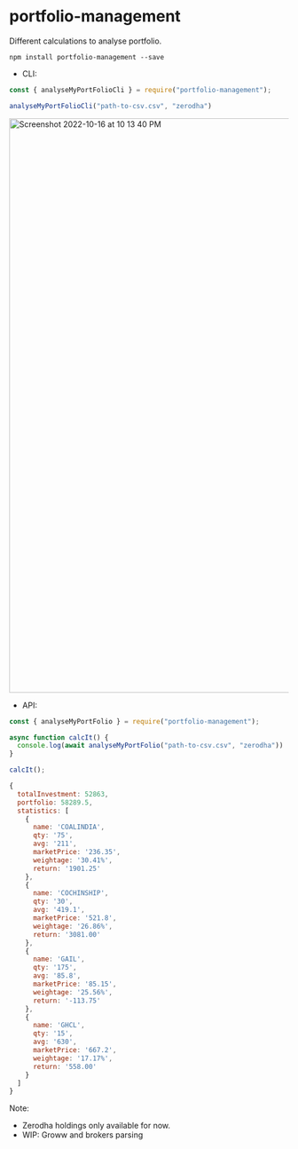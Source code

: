 # portfolio-management
Different calculations to analyse portfolio. 

`npm install portfolio-management --save`

* CLI:

```js
const { analyseMyPortFolioCli } = require("portfolio-management");

analyseMyPortFolioCli("path-to-csv.csv", "zerodha")
```

<img width="1035" alt="Screenshot 2022-10-16 at 10 13 40 PM" src="https://user-images.githubusercontent.com/24426308/196047546-f1259918-5f77-449c-a860-8ed2016236c0.png">

* API:

```js
const { analyseMyPortFolio } = require("portfolio-management");

async function calcIt() {
  console.log(await analyseMyPortFolio("path-to-csv.csv", "zerodha"))
}

calcIt();
```

```js
{
  totalInvestment: 52863,
  portfolio: 58289.5,
  statistics: [
    {
      name: 'COALINDIA',
      qty: '75',
      avg: '211',
      marketPrice: '236.35',
      weightage: '30.41%',
      return: '1901.25'
    },
    {
      name: 'COCHINSHIP',
      qty: '30',
      avg: '419.1',
      marketPrice: '521.8',
      weightage: '26.86%',
      return: '3081.00'
    },
    {
      name: 'GAIL',
      qty: '175',
      avg: '85.8',
      marketPrice: '85.15',
      weightage: '25.56%',
      return: '-113.75'
    },
    {
      name: 'GHCL',
      qty: '15',
      avg: '630',
      marketPrice: '667.2',
      weightage: '17.17%',
      return: '558.00'
    }
  ]
}

```

Note: 
* Zerodha holdings only available for now.
* WIP: Groww and brokers parsing 
